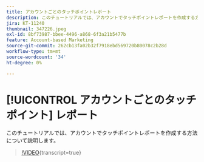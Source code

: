 ```yaml
---
title: アカウントごとのタッチポイントレポート
description: このチュートリアルでは、アカウントでタッチポイントレポートを作成する方法について説明します。
jira: KT-11240
thumbnail: 347226.jpeg
exl-id: 8bf73987-bbee-4496-a868-6f3a21b5477b
feature: Account-based Marketing
source-git-commit: 262cb13fa02b32f7918ebd569720b80078c2b28d
workflow-type: tm+mt
source-wordcount: '34'
ht-degree: 0%

---
```


# [!UICONTROL アカウントごとのタッチポイント] レポート

このチュートリアルでは、アカウントでタッチポイントレポートを作成する方法について説明します。

>[!VIDEO](https://video.tv.adobe.com/v/347226/?learn=on){transcript=true}
